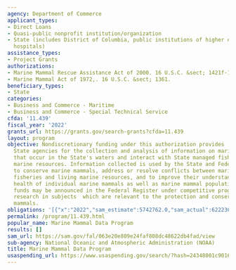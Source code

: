 ```yaml
---
agency: Department of Commerce
applicant_types:
- Direct Loans
- Quasi-public nonprofit institution/organization
- State (includes District of Columbia, public institutions of higher education and
  hospitals)
assistance_types:
- Project Grants
authorizations:
- Marine Mammal Rescue Assistance Act of 2000. 16 U.S.C. &sect; 1421f-1.
- Marine Mammal Act of 1972,. 16 U.S.C. &sect; 1361.
beneficiary_types:
- State
categories:
- Business and Commerce - Maritime
- Business and Commerce - Special Technical Service
cfda: '11.439'
fiscal_year: '2022'
grants_url: https://grants.gov/search-grants?cfda=11.439
layout: program
objective: Nondiscretionary funding under this authorization provides  support to
  State agencies for the collection and analysis of information on marine mammals
  that occur in the State's waters and interact with State managed fisheries and other
  marine resources. Information collected is used by the State and Federal governments
  to conserve marine mammals, address or resolve conflicts between marine mammals,
  fisheries and living marine resources, and to improve their understanding of the
  health of individual marine mammals as well as marine mammal populations.  Discretionary
  funds may be announced in the Federal Register under competitive programs to undertake
  research in subjects  which are relevant to the protection and conservation of marine
  mammals.
obligations: '[{"x":"2022","sam_estimate":5742762.0,"sam_actual":6222363.0,"usa_spending_actual":6211406.82},{"x":"2023","sam_estimate":6625165.0,"sam_actual":0.0,"usa_spending_actual":6537520.42},{"x":"2024","sam_estimate":7300000.0,"sam_actual":0.0,"usa_spending_actual":3310599.0}]'
permalink: /program/11.439.html
popular_name: Marine Mammal Data Program
results: []
sam_url: https://sam.gov/fal/063e20e809e24faf808dc48622db4fad/view
sub-agency: National Oceanic and Atmospheric Administration (NOAA)
title: Marine Mammal Data Program
usaspending_url: https://www.usaspending.gov/search/?hash=24348001c901652b5f782468e0bb10b8
---
```

